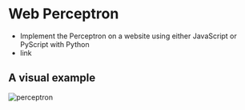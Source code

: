 # Web Perceptron

* Implement the Perceptron on a website using either JavaScript or PyScript with Python
* link

## A visual example

![perceptron](sdsd.png)
